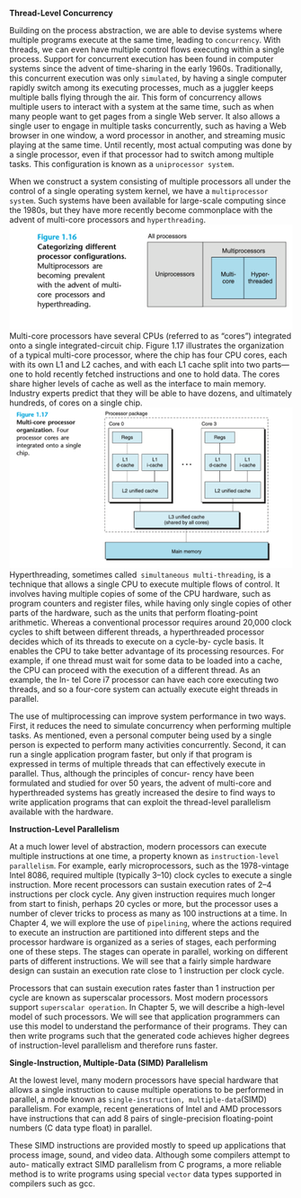 **Thread-Level Concurrency**

Building on the process abstraction, we are able to devise systems where multiple programs execute at the same time, leading to `concurrency`. With threads, we can even have multiple control flows executing within a single process. Support for concurrent execution has been found in computer systems since the advent of time-sharing in the early 1960s. Traditionally, this concurrent execution was only `simulated`, by having a single computer rapidly switch among its executing processes, much as a juggler keeps multiple balls flying through the air. This form of concurrency allows multiple users to interact with a system at the same time, such as when many people want to get pages from a single Web server. It also allows a single user to engage in multiple tasks concurrently, such as having a Web browser in one window, a word processor in another, and streaming music playing at the same time. Until recently, most actual computing was done by a single processor, even if that processor had to switch among multiple tasks. This configuration is known as a `uniprocessor system`.

When we construct a system consisting of multiple processors all under the control of a single operating system kernel, we have a `multiprocessor system`. Such systems have been available for large-scale computing since the 1980s, but they have more recently become commonplace with the advent of multi-core processors and `hyperthreading`.
![9.png](../img/9.png)
Multi-core processors have several CPUs (referred to as “cores”) integrated onto a single integrated-circuit chip. Figure 1.17 illustrates the organization of a typical multi-core processor, where the chip has four CPU cores, each with its own L1 and L2 caches, and with each L1 cache split into two parts—one to hold recently fetched instructions and one to hold data. The cores share higher levels of cache as well as the interface to main memory. Industry experts predict that they will be able to have dozens, and ultimately hundreds, of cores on a single chip.
![10.png](../img/10.png)
Hyperthreading, sometimes called` simultaneous multi-threading`, is a technique that allows a single CPU to execute multiple flows of control. It involves having multiple copies of some of the CPU hardware, such as program counters and register files, while having only single copies of other parts of the hardware, such as the units that perform floating-point arithmetic. Whereas a conventional processor requires around 20,000 clock cycles to shift between different threads, a hyperthreaded processor decides which of its threads to execute on a cycle-by- cycle basis. It enables the CPU to take better advantage of its processing resources. For example, if one thread must wait for some data to be loaded into a cache, the CPU can proceed with the execution of a different thread. As an example, the In- tel Core i7 processor can have each core executing two threads, and so a four-core system can actually execute eight threads in parallel.

The use of multiprocessing can improve system performance in two ways. First, it reduces the need to simulate concurrency when performing multiple tasks. As mentioned, even a personal computer being used by a single person is expected to perform many activities concurrently. Second, it can run a single application program faster, but only if that program is expressed in terms of multiple threads that can effectively execute in parallel. Thus, although the principles of concur- rency have been formulated and studied for over 50 years, the advent of multi-core and hyperthreaded systems has greatly increased the desire to find ways to write application programs that can exploit the thread-level parallelism available with the hardware.

**Instruction-Level Parallelism**

At a much lower level of abstraction, modern processors can execute multiple instructions at one time, a property known as `instruction-level parallelism`. For example, early microprocessors, such as the 1978-vintage Intel 8086, required multiple (typically 3–10) clock cycles to execute a single instruction. More recent processors can sustain execution rates of 2–4 instructions per clock cycle. Any given instruction requires much longer from start to finish, perhaps 20 cycles or more, but the processor uses a number of clever tricks to process as many as 100 instructions at a time. In Chapter 4, we will explore the use of `pipelining`, where the actions required to execute an instruction are partitioned into different steps and the processor hardware is organized as a series of stages, each performing one of these steps. The stages can operate in parallel, working on different parts of different instructions. We will see that a fairly simple hardware design can sustain an execution rate close to 1 instruction per clock cycle.

Processors that can sustain execution rates faster than 1 instruction per cycle are known as superscalar processors. Most modern processors support `superscalar operation`. In Chapter 5, we will describe a high-level model of such processors. We will see that application programmers can use this model to understand the performance of their programs. They can then write programs such that the generated code achieves higher degrees of instruction-level parallelism and therefore runs faster.

**Single-Instruction, Multiple-Data (SIMD) Parallelism**

At the lowest level, many modern processors have special hardware that allows a single instruction to cause multiple operations to be performed in parallel, a mode known as `single-instruction, multiple-data`(SIMD) parallelism. For example, recent generations of Intel and AMD processors have instructions that can add 8 pairs of single-precision floating-point numbers (C data type float) in parallel.

These SIMD instructions are provided mostly to speed up applications that process image, sound, and video data. Although some compilers attempt to auto- matically extract SIMD parallelism from C programs, a more reliable method is to write programs using special `vector` data types supported in compilers such as gcc. 